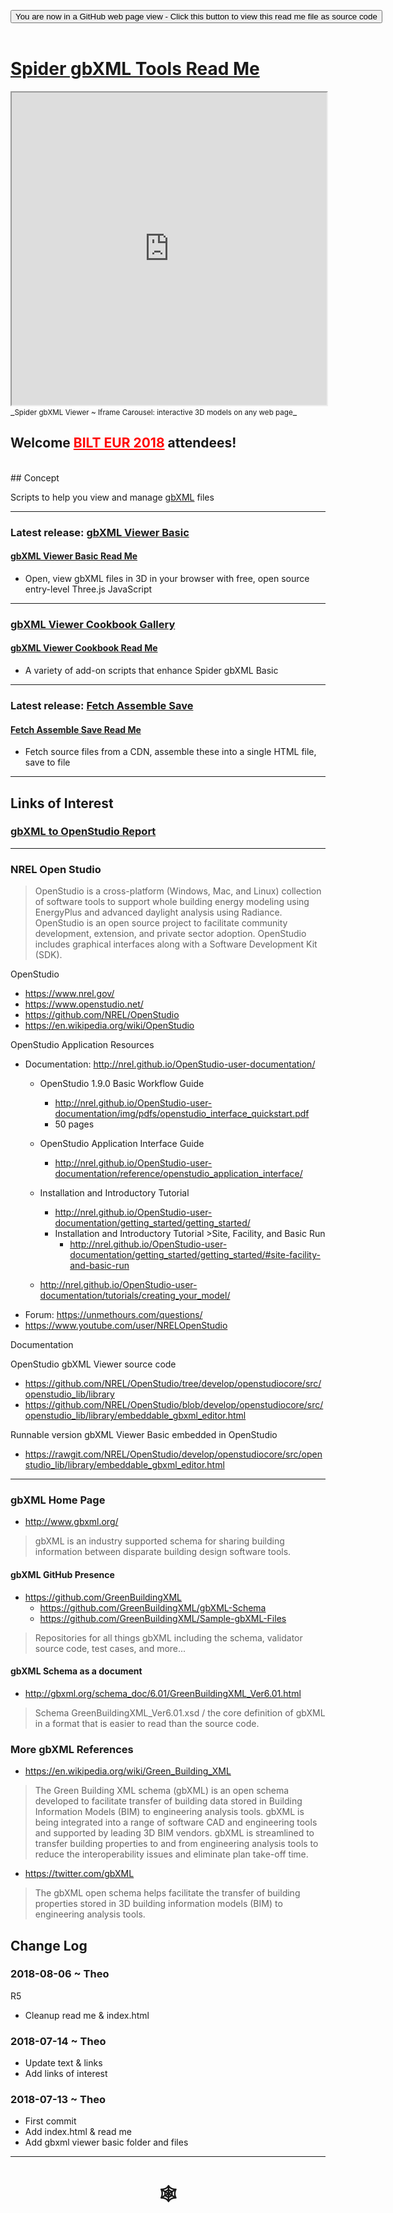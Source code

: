 

<span style=display:none; >[You are now in a GitHub source code view - click this link to view Read Me file as a web page](https://www.ladybug.tools/spider-gbxml-tools/index.html#README.md "View file as a web page." ) </span>


<div><input type=button class = btn btn-secondary btn-sm" onclick=window.location.href="https://github.com/ladybug-tools/spider-gbxml-tools/" value="You are now in a GitHub web page view - Click this button to view this read me file as source code" ><div>

<br>

# [Spider gbXML Tools Read Me]( #README.md )

<iframe class=iframeReadMe src=https://www.ladybug.tools/spider-gbxml-tools/cookbook/spider-gbxml-iframe-carousel/ width=100% height=500px >Iframes are not displayed on github.com</iframe>
_<small>Spider gbXML Viewer ~ Iframe Carousel: interactive 3D models on any web page</small>_

## Welcome <a href="https://www.rtcevents.com/bilt/eur18/" title="Hi Michal! Hi Ljubljana!" style=color:red; target="_blank">BILT EUR 2018</a> attendees!

<br>
## Concept

Scripts to help you view and manage [gbXML]( http://gbxml.org ) files


***

### Latest release: [gbXML Viewer Basic]( https://www.ladybug.tools/spider-gbxml-tools/gbxml-viewer-basic/index.html )


#### [gbXML Viewer Basic Read Me]( https://www.ladybug.tools/spider-gbxml-tools/#gbxml-viewer-basic/README.md )

* Open, view gbXML files in 3D in your browser with free, open source entry-level Three.js JavaScript

***

### [gbXML Viewer Cookbook Gallery]( https://www.ladybug.tools/spider-gbxml-tools/#cookbook/cookbook-viewer-one-pager.html )

#### [gbXML Viewer Cookbook Read Me]( https://www.ladybug.tools/spider-gbxml-tools/#cookbook/README.md )

* A variety of add-on scripts that enhance Spider gbXML Basic

***

### Latest release: [Fetch Assemble Save ]( https://www.ladybug.tools/spider-gbxml-tools/fetch-assemble-save/index.html )

#### [Fetch Assemble Save Read Me]( https://www.ladybug.tools/spider-gbxml-tools/#fetch-assemble-save/README.md )

* Fetch source files from a CDN, assemble these into a single HTML file, save to file



***

## Links of Interest

### [gbXML to OpenStudio Report]( https://www.ladybug.tools/spider-gbxml-tools/#gbxml-to-openstudio-report.md )

***

### NREL Open Studio

> OpenStudio is a cross-platform (Windows, Mac, and Linux) collection of software tools to support whole building energy modeling using EnergyPlus and advanced daylight analysis using Radiance. OpenStudio is an open source project to facilitate community development, extension, and private sector adoption. OpenStudio includes graphical interfaces along with a Software Development Kit (SDK).

OpenStudio
* https://www.nrel.gov/
* https://www.openstudio.net/
* https://github.com/NREL/OpenStudio
* https://en.wikipedia.org/wiki/OpenStudio

OpenStudio Application Resources
* Documentation: http://nrel.github.io/OpenStudio-user-documentation/
	* OpenStudio 1.9.0 Basic Workflow Guide
		* http://nrel.github.io/OpenStudio-user-documentation/img/pdfs/openstudio_interface_quickstart.pdf
		* 50 pages
	* OpenStudio Application Interface Guide
		* http://nrel.github.io/OpenStudio-user-documentation/reference/openstudio_application_interface/
	* Installation and Introductory Tutorial
		* http://nrel.github.io/OpenStudio-user-documentation/getting_started/getting_started/
		* Installation and Introductory Tutorial >Site, Facility, and Basic Run
			*  http://nrel.github.io/OpenStudio-user-documentation/getting_started/getting_started/#site-facility-and-basic-run

	* http://nrel.github.io/OpenStudio-user-documentation/tutorials/creating_your_model/
* Forum: https://unmethours.com/questions/
* https://www.youtube.com/user/NRELOpenStudio


Documentation

OpenStudio gbXML Viewer source code
* https://github.com/NREL/OpenStudio/tree/develop/openstudiocore/src/openstudio_lib/library
* https://github.com/NREL/OpenStudio/blob/develop/openstudiocore/src/openstudio_lib/library/embeddable_gbxml_editor.html

Runnable version gbXML Viewer Basic embedded in OpenStudio
* https://rawgit.com/NREL/OpenStudio/develop/openstudiocore/src/openstudio_lib/library/embeddable_gbxml_editor.html


***

### gbXML Home Page

* <http://www.gbxml.org/>
> gbXML is an industry supported schema for sharing building information between disparate building design software tools.

#### gbXML GitHub Presence
* <https://github.com/GreenBuildingXML>
	* <https://github.com/GreenBuildingXML/gbXML-Schema>
	* <https://github.com/GreenBuildingXML/Sample-gbXML-Files>

> Repositories for all things gbXML including the schema, validator source code, test cases, and more...

#### gbXML Schema as a document

* <http://gbxml.org/schema_doc/6.01/GreenBuildingXML_Ver6.01.html>

> Schema GreenBuildingXML_Ver6.01.xsd / the core definition of gbXML in a format that is easier to read than the source code.

### More gbXML References

* <https://en.wikipedia.org/wiki/Green_Building_XML>

> The Green Building XML schema (gbXML) is an open schema developed to facilitate transfer of building data stored in Building Information Models (BIM) to engineering analysis tools. gbXML is being integrated into a range of software CAD and engineering tools and supported by leading 3D BIM vendors. gbXML is streamlined to transfer building properties to and from engineering analysis tools to reduce the interoperability issues and eliminate plan take-off time.


* <https://twitter.com/gbXML>
> The gbXML open schema helps facilitate the transfer of building properties stored in 3D building information models (BIM) to engineering analysis tools.


## Change Log


### 2018-08-06 ~ Theo

R5
* Cleanup read me & index.html


### 2018-07-14 ~ Theo

* Update text & links
* Add links of interest

### 2018-07-13 ~ Theo

* First commit
* Add index.html & read me
* Add gbxml viewer basic folder and files

***

# <center title="hello!" ><a href=javascript:window.scrollTo(0,0); style=text-decoration:none; > &#x1f578; </a></center>


